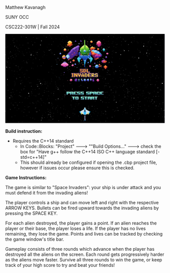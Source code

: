 Matthew Kavanagh

SUNY OCC

CSC222-301W  | Fall 2024

![sdl invaders](https://github.com/mkavanagh-23/SDL-Invaders/blob/e50ce30b724bbab0c4b9557e076231643073594f/graphics/screenshot.png)

**Build instruction:**
- Requires the C++14 standard
	-  In Code::Blocks: "Project" ---> ""Build Options..." ---> check the box for "Have g++ follow the C++14 ISO C++ language standard [-std=c++14]"
	-  This should already be configured if opening the .cbp project file, however if issues occur please ensure this is checked.

**Game Instructions:**

The game is similar to "Space Invaders": your ship is under attack and you must defend it from the invading aliens!

The player controls a ship and can move left and right with the respective ARROW KEYS. Bullets can be fired upward towards the invading aliens by pressing the SPACE KEY.

For each alien destroyed, the player gains a point. If an alien reaches the player or their base, the player loses a life. If the player has no lives remaining, they lose the game. Points and lives can be tracked by checking the game window's title bar.

Gameplay consists of three rounds which advance when the player has destroyed all the aliens on the screen. Each round gets progressively harder as the aliens move faster. Survive all three rounds to win the game, or keep track of your high score to try and beat your friends!

